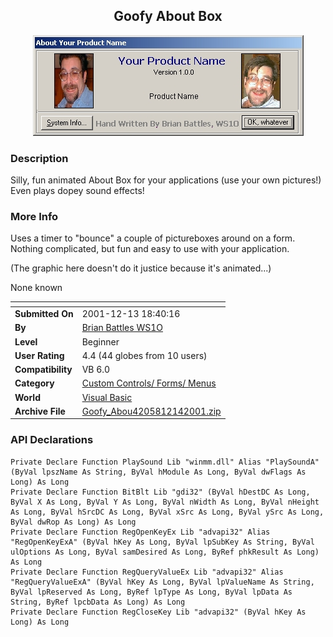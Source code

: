 ﻿<div align="center">

## Goofy About Box

<img src="PIC200112141226366605.jpg">
</div>

### Description

Silly, fun animated About Box for your applications (use your own pictures!) Even plays dopey sound effects!
 
### More Info
 
Uses a timer to "bounce" a couple of pictureboxes around on a form. Nothing complicated, but fun and easy to use with your application.

(The graphic here doesn't do it justice because it's animated...)

None known


<span>             |<span>
---                |---
**Submitted On**   |2001-12-13 18:40:16
**By**             |[Brian Battles WS1O](https://github.com/Planet-Source-Code/PSCIndex/blob/master/ByAuthor/brian-battles-ws1o.md)
**Level**          |Beginner
**User Rating**    |4.4 (44 globes from 10 users)
**Compatibility**  |VB 6\.0
**Category**       |[Custom Controls/ Forms/  Menus](https://github.com/Planet-Source-Code/PSCIndex/blob/master/ByCategory/custom-controls-forms-menus__1-4.md)
**World**          |[Visual Basic](https://github.com/Planet-Source-Code/PSCIndex/blob/master/ByWorld/visual-basic.md)
**Archive File**   |[Goofy\_Abou4205812142001\.zip](https://github.com/Planet-Source-Code/brian-battles-ws1o-goofy-about-box__1-29774/archive/master.zip)

### API Declarations

```
Private Declare Function PlaySound Lib "winmm.dll" Alias "PlaySoundA" (ByVal lpszName As String, ByVal hModule As Long, ByVal dwFlags As Long) As Long
Private Declare Function BitBlt Lib "gdi32" (ByVal hDestDC As Long, ByVal X As Long, ByVal Y As Long, ByVal nWidth As Long, ByVal nHeight As Long, ByVal hSrcDC As Long, ByVal xSrc As Long, ByVal ySrc As Long, ByVal dwRop As Long) As Long
Private Declare Function RegOpenKeyEx Lib "advapi32" Alias "RegOpenKeyExA" (ByVal hKey As Long, ByVal lpSubKey As String, ByVal ulOptions As Long, ByVal samDesired As Long, ByRef phkResult As Long) As Long
Private Declare Function RegQueryValueEx Lib "advapi32" Alias "RegQueryValueExA" (ByVal hKey As Long, ByVal lpValueName As String, ByVal lpReserved As Long, ByRef lpType As Long, ByVal lpData As String, ByRef lpcbData As Long) As Long
Private Declare Function RegCloseKey Lib "advapi32" (ByVal hKey As Long) As Long
```






